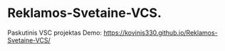 # Reklamos-Svetaine-VCS.
Paskutinis VSC projektas
Demo: https://kovinis330.github.io/Reklamos-Svetaine-VCS/
